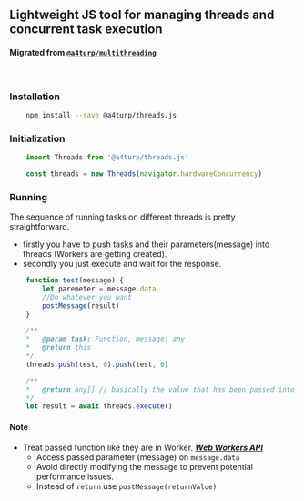## Lightweight JS tool for managing threads and concurrent task execution
#### Migrated from [`@a4turp/multithreading`](https://www.npmjs.com/package/@a4turp/multithreading)
<br>

### Installation

```bash 
    npm install --save @a4turp/threads.js
```


### Initialization

```javascript
    import Threads from '@a4turp/threads.js'

    const threads = new Threads(navigator.hardwareConcurrency)
```


### Running

The sequence of running tasks on different threads is pretty straightforward.
- firstly you have to push tasks and their parameters(message) into threads (Workers are getting created).
- secondly you just execute and wait for the response.

```javascript
    function test(message) {
        let paremeter = message.data
        //Do whatever you want
        postMessage(result)
    }

    /**
    *   @param task: Function, message: any 
    *   @return this
    */
    threads.push(test, 0).push(test, 0)

    /**
    *   @return any[] // basically the value that has been passed into postMessage() method.
    */
    let result = await threads.execute()
```

#### Note

 - Treat passed function like they are in Worker. ***[Web Workers API](https://developer.mozilla.org/en-US/docs/Web/API/Web_Workers_API/Using_web_workers)***
    - Access passed parameter (message) on `message.data`
    - Avoid directly modifying the message to prevent potential performance issues.
    - Instead of `return` use `postMessage(returnValue)`
   
